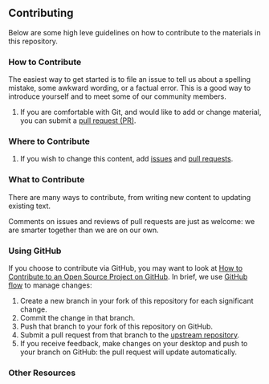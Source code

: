## Contributing

Below are some high leve guidelines on how to contribute to the materials in this 
repository.

### How to Contribute

The easiest way to get started is to file an issue to tell us about a spelling
mistake, some awkward wording, or a factual error. This is a good way to
introduce yourself and to meet some of our community members.

1. If you are comfortable with Git, and would like to add or change material,
   you can submit a [pull request (PR)](https://docs.github.com/en/pull-requests/collaborating-with-pull-requests/proposing-changes-to-your-work-with-pull-requests/about-pull-requests). 

### Where to Contribute

1. If you wish to change this content, add [issues](https://github.com/Openscapes/data-preservation/issues) and [pull requests](https://github.com/Openscapes/data-preservation/pulls).

### What to Contribute

There are many ways to contribute, from writing new content to updating 
existing text.

Comments on issues and reviews of pull requests are just as welcome: we are
smarter together than we are on our own. 

### Using GitHub

If you choose to contribute via GitHub, you may want to look at [How to
Contribute to an Open Source Project on GitHub][how-contribute]. In brief, we
use [GitHub flow][github-flow] to manage changes:

1. Create a new branch in your fork of this repository for each
   significant change.
2. Commit the change in that branch.
3. Push that branch to your fork of this repository on GitHub.
4. Submit a pull request from that branch to the [upstream repository][repo].
5. If you receive feedback, make changes on your desktop and push to your
   branch on GitHub: the pull request will update automatically.

### Other Resources

[repo]: https://github.com/openscapes/data-preservation
[repo-issues]: https://github.com/openscapes/data-preservation/issues
[github]: https://github.com
[github-flow]: https://guides.github.com/introduction/flow/
[github-join]: https://github.com/join
[how-contribute]: https://egghead.io/courses/how-to-contribute-to-an-open-source-project-on-github
